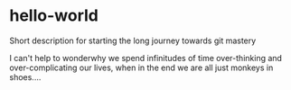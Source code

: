 # hello-world
Short description for starting the long journey towards git mastery

I can't help to wonderwhy we spend infinitudes of time over-thinking and over-complicating our lives,
when in the end we are all just monkeys in shoes....

